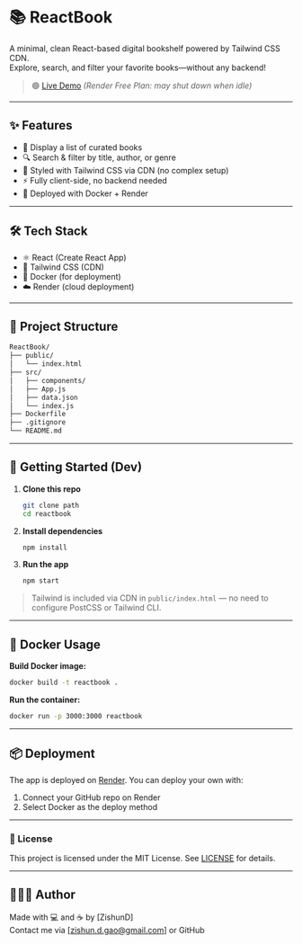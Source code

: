 # 📚 ReactBook

A minimal, clean React-based digital bookshelf powered by Tailwind CSS CDN.  
Explore, search, and filter your favorite books—without any backend!

> 🟢 [Live Demo](https://reactbook-wqqx.onrender.com) *(Render Free Plan: may shut down when idle)*

---

## ✨ Features

- 🧾 Display a list of curated books
- 🔍 Search & filter by title, author, or genre
- 🎨 Styled with Tailwind CSS via CDN (no complex setup)
- ⚡️ Fully client-side, no backend needed
- 🚀 Deployed with Docker + Render

---

## 🛠 Tech Stack

- ⚛️ React (Create React App)
- 🎨 Tailwind CSS (CDN)
- 🐳 Docker (for deployment)
- ☁️ Render (cloud deployment)

---

## 🧩 Project Structure

```bash
ReactBook/
├── public/
│   └── index.html
├── src/
│   ├── components/
│   ├── App.js
│   ├── data.json
│   └── index.js
├── Dockerfile
├── .gitignore
└── README.md
```

---

## 🚀 Getting Started (Dev)

1. **Clone this repo**
   ```bash
   git clone path
   cd reactbook
   ```

2. **Install dependencies**
   ```bash
   npm install
   ```

3. **Run the app**
   ```bash
   npm start
   ```

> Tailwind is included via CDN in `public/index.html` — no need to configure PostCSS or Tailwind CLI.

---

## 🐳 Docker Usage

**Build Docker image:**
```bash
docker build -t reactbook .
```

**Run the container:**
```bash
docker run -p 3000:3000 reactbook
```

---

## 📦 Deployment

The app is deployed on [Render](https://render.com/). You can deploy your own with:

1. Connect your GitHub repo on Render
2. Select Docker as the deploy method

---

### 📝 License

This project is licensed under the MIT License. See [LICENSE](./LICENSE) for details.

---

## 🙋🏻‍♂️ Author

Made with 💻 and ☕ by [ZishunD]  
Contact me via [zishun.d.gao@gmail.com] or GitHub